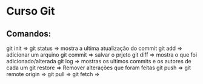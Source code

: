 # Curso Git

## Comandos:
git init =>
git status => mostra a ultima atualização do commit
git add <Nome do Arquivo> => adicionar um arquino
git commit => salvar o prjeto
git diff => mostra o que foi adicionado/alterada
git log => mostras os ultimos commits e os autores de cada um
git restore => Remover alterações que foram feitas
git push =>
git remote origin =>
git pull => 
git fetch => 